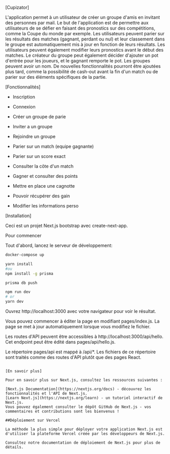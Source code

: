 [Cupizator]
 
L'application permet à un utilisateur de créer un groupe d'amis en invitant des personnes par mail. 
Le but de l'application est de permettre aux utilisateurs de se défier en faisant des pronostics sur des compétitions, comme la Coupe du monde par exemple. 
Les utilisateurs peuvent parier sur les résultats des matches (gagnant, perdant ou nul) et leur classement dans le groupe est automatiquement mis à jour en fonction de leurs résultats. 
Les utilisateurs peuvent également modifier leurs pronostics avant le début des matches. Le créateur du groupe peut également décider d'ajouter un pot d'entrée pour les joueurs, et le gagnant remporte le pot. 
Les groupes peuvent avoir un nom. De nouvelles fonctionnalités pourront être ajoutées plus tard, comme la possibilité de cash-out avant la fin d'un match ou de parier sur des éléments spécifiques de la partie.

[Fonctionnalités]

- Inscription
- Connexion
- Créer un groupe de parie

- Inviter a un groupe
- Rejoindre un groupe
- Parier sur un match (equipe gagnante)
- Parier sur un score exact
- Consulter la côte d'un match
- Gagner et consulter des points
- Mettre en place une cagnotte
- Pouvoir récupérer des gain
- Modifier les informations perso

[Installation]

Ceci est un projet Next.js bootstrap avec create-next-app.

Pour commencer

Tout d'abord, lancez le serveur de développement:


```bash
docker-compose up
```

```bash
yarn install
#ou
npm install -g prisma
```

```bash
prisma db push
```

```bash
npm run dev
# or
yarn dev
```

Ouvrez http://localhost:3000 avec votre navigateur pour voir le résultat.

Vous pouvez commencer à éditer la page en modifiant pages/index.js. La page se met à jour automatiquement lorsque vous modifiez le fichier.

Les routes d'API peuvent être accessibles à http://localhost:3000/api/hello. Cet endpoint peut être édité dans pages/api/hello.js.

Le répertoire pages/api est mappé à /api/*. Les fichiers de ce répertoire sont traités comme des routes d'API plutôt que des pages React.

```

[En savoir plus]

Pour en savoir plus sur Next.js, consultez les ressources suivantes :

[Next.js Documentation](https://nextjs.org/docs) - découvrez les fonctionnalités et l'API de Next.js.
[Learn Next.js](https://nextjs.org/learn) - un tutoriel interactif de Next.js.
Vous pouvez également consulter le dépôt GitHub de Next.js - vos commentaires et contributions sont les bienvenus !

##Déploiement sur Vercel

La méthode la plus simple pour déployer votre application Next.js est d'utiliser la plateforme Vercel créée par les développeurs de Next.js.

Consultez notre documentation de déploiement de Next.js pour plus de détails.
